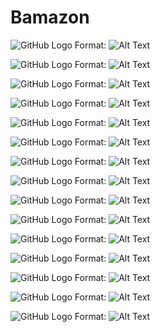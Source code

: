 # Bamazon

![GitHub Logo](/images/image1.png)
Format: ![Alt Text](url)

![GitHub Logo](/images/image2.png)
Format: ![Alt Text](url)

![GitHub Logo](/images/image3.png)
Format: ![Alt Text](url)

![GitHub Logo](/images/image4.png)
Format: ![Alt Text](url)

![GitHub Logo](/images/image5.png)
Format: ![Alt Text](url)

![GitHub Logo](/images/image6.png)
Format: ![Alt Text](url)

![GitHub Logo](/images/image7.png)
Format: ![Alt Text](url)

![GitHub Logo](/images/image8.png)
Format: ![Alt Text](url)

![GitHub Logo](/images/image9.png)
Format: ![Alt Text](url)

![GitHub Logo](/images/image10.png)
Format: ![Alt Text](url)

![GitHub Logo](/images/image11.png)
Format: ![Alt Text](url)

![GitHub Logo](/images/image12.png)
Format: ![Alt Text](url)

![GitHub Logo](/images/image13.png)
Format: ![Alt Text](url)

![GitHub Logo](/images/image14.png)
Format: ![Alt Text](url)

![GitHub Logo](/images/image15.png)
Format: ![Alt Text](url)